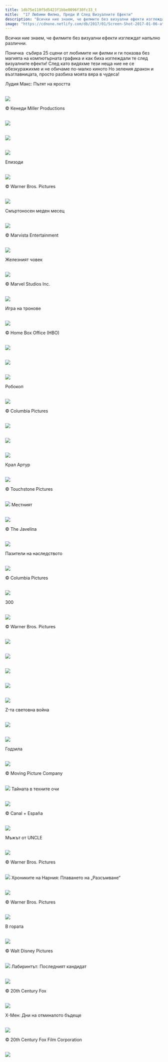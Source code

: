 ```yaml
---
title: 1db75e110f5d5423f1bbe0096f30fc33_t
mitle:  "17 Любими Филма, Преди И След Визуалните Ефекти"
description: "Всички ние знаем, че филмите без визуални ефекти изглеждат напълно различни. Поничка  събира 25 сцени от любимите ни филми и ги показва без магията на компютърната �"
image: "https://cdnone.netlify.com/db/2017/01/Screen-Shot-2017-01-06-at-7.34.09-PM-760x327.png"
---
```


 <p>Всички ние знаем, че филмите без визуални ефекти изглеждат напълно различни.</p>      <p>Поничка  събира 25 сцени от любимите ни филми и ги показва без магията на компютърната графика и как биха изглеждали те след визуалните ефекти! След като видяхме тези неща ние не се обезкуражихме и не обичаме по-малко киното Но зеления дракон и възглавницата, просто разбиха моята вяра в чудеса!</p> <p>Лудия Макс: Пътят на яростта</p>  <br/><img src="https://cdnone.netlify.com/db/2017/01/Screen-Shot-2017-01-06-at-7.34.09-PM-760x327.png"/><p>© Кенеди Miller Productions</p>       <p> <br/><img src="https://cdnone.netlify.com/db/2017/01/Screen-Shot-2017-01-06-at-7.34.17-PM-760x319.png"/></p> <p> <br/><img src="https://cdnone.netlify.com/db/2017/01/Screen-Shot-2017-01-06-at-7.34.24-PM-760x330.png"/></p> <p> <br/><img src="https://cdnone.netlify.com/db/2017/01/Screen-Shot-2017-01-06-at-7.34.33-PM-760x325.png"/></p> <p> Епизоди</p>       <br/><img src="https://cdnone.netlify.com/db/2017/01/Screen-Shot-2017-01-06-at-7.35.01-PM-760x445.png"/><p>© Warner Bros. Pictures</p> <p> <br/><img src="https://cdnone.netlify.com/db/2017/01/Screen-Shot-2017-01-06-at-7.35.09-PM-760x435.png"/></p> <p> Смъртоносен меден месец</p>  <br/><img src="https://cdnone.netlify.com/db/2017/01/Screen-Shot-2017-01-06-at-7.35.21-PM-760x423.png"/><p>© Marvista Entertainment</p> <p> <br/><img src="https://cdnone.netlify.com/db/2017/01/Screen-Shot-2017-01-06-at-7.35.29-PM-760x439.png"/></p> <p> Железният човек</p>       <br/><img src="https://cdnone.netlify.com/db/2017/01/Screen-Shot-2017-01-06-at-7.35.49-PM-760x321.png"/><p>© Marvel Studios Inc.</p> <p> <br/><img src="https://cdnone.netlify.com/db/2017/01/Screen-Shot-2017-01-06-at-7.35.55-PM-760x319.png"/></p> <p> Игра на тронове</p>  <br/><img src="https://cdnone.netlify.com/db/2017/01/Screen-Shot-2017-01-06-at-7.36.03-PM-760x441.png"/><p>© Home Box Office (HBO)</p>      <p> <br/><img src="https://cdnone.netlify.com/db/2017/01/Screen-Shot-2017-01-06-at-7.36.08-PM-760x459.png"/></p>  <p> <br/><img src="https://cdnone.netlify.com/db/2017/01/Screen-Shot-2017-01-06-at-7.36.15-PM-760x422.png"/></p> <p> <br/><img src="https://cdnone.netlify.com/db/2017/01/Screen-Shot-2017-01-06-at-7.36.22-PM-760x432.png"/></p>  <p>Робокоп</p>  <br/><img src="https://cdnone.netlify.com/db/2017/01/Screen-Shot-2017-01-06-at-7.36.31-PM-760x414.png"/><p>© Columbia Pictures</p> <p> <br/><img src="https://cdnone.netlify.com/db/2017/01/Screen-Shot-2017-01-06-at-7.36.37-PM-760x444.png"/></p>  <p> <br/><img src="https://cdnone.netlify.com/db/2017/01/Screen-Shot-2017-01-06-at-7.36.56-PM-760x438.png"/></p> <p> <br/><img src="https://cdnone.netlify.com/db/2017/01/Screen-Shot-2017-01-06-at-7.37.05-PM-760x438.png"/></p> <p> Крал Артур</p>  <br/><img src="https://cdnone.netlify.com/db/2017/01/Screen-Shot-2017-01-06-at-7.37.13-PM-760x501.png"/><p>© Touchstone Pictures</p> <p> <br/><img src="https://cdnone.netlify.com/db/2017/01/Screen-Shot-2017-01-06-at-7.37.22-PM-760x452.png"/> Местният</p>  <br/><img src="https://cdnone.netlify.com/db/2017/01/Screen-Shot-2017-01-06-at-7.37.30-PM-760x320.png"/><p>© The Javelina</p> <p> <br/><img src="https://cdnone.netlify.com/db/2017/01/Screen-Shot-2017-01-06-at-7.37.36-PM-760x335.png"/></p> <p> Пазители на наследството</p>  <br/><img src="https://cdnone.netlify.com/db/2017/01/Screen-Shot-2017-01-06-at-7.37.42-PM-760x318.png"/><p>© Columbia Pictures</p> <p> <br/><img src="https://cdnone.netlify.com/db/2017/01/Screen-Shot-2017-01-06-at-7.37.49-PM-760x314.png"/></p> <p> 300</p>  <br/><img src="https://cdnone.netlify.com/db/2017/01/Screen-Shot-2017-01-06-at-7.37.58-PM-760x355.png"/><p>© Warner Bros. Pictures</p> <p> <br/><img src="https://cdnone.netlify.com/db/2017/01/Screen-Shot-2017-01-06-at-7.38.06-PM-760x339.png"/></p> <p> <br/><img src="https://cdnone.netlify.com/db/2017/01/Screen-Shot-2017-01-06-at-7.38.13-PM-760x397.png"/></p> <p> <br/><img src="https://cdnone.netlify.com/db/2017/01/Screen-Shot-2017-01-06-at-7.38.21-PM-760x396.png"/></p> <p> <br/><img src="https://cdnone.netlify.com/db/2017/01/Screen-Shot-2017-01-06-at-7.38.54-PM-760x325.png"/></p> <p> <br/><img src="https://cdnone.netlify.com/db/2017/01/Screen-Shot-2017-01-06-at-7.39.03-PM-760x324.png"/></p> <p> Z-та световна война</p> <p> <br/><img src="https://cdnone.netlify.com/db/2017/01/Screen-Shot-2017-01-06-at-7.39.32-PM-760x317.png"/></p> <p> <br/><img src="https://cdnone.netlify.com/db/2017/01/Screen-Shot-2017-01-06-at-7.39.39-PM-760x333.png"/></p> <p> Годзила</p>  <br/><img src="https://cdnone.netlify.com/db/2017/01/Screen-Shot-2017-01-06-at-7.40.02-PM-760x370.png"/><p>© Moving Picture Company</p> <p> <br/><img src="https://cdnone.netlify.com/db/2017/01/Screen-Shot-2017-01-06-at-7.40.09-PM-760x332.png"/> Тайната в техните очи</p>  <br/><img src="https://cdnone.netlify.com/db/2017/01/Screen-Shot-2017-01-06-at-7.40.18-PM-760x431.png"/><p>© Canal + España</p> <p> <br/><img src="https://cdnone.netlify.com/db/2017/01/Screen-Shot-2017-01-06-at-7.40.23-PM-760x457.png"/></p>  <p>Мъжът от UNCLE</p>  <br/><img src="https://cdnone.netlify.com/db/2017/01/Screen-Shot-2017-01-06-at-7.40.31-PM-760x313.png"/><p>© Warner Bros. Pictures</p> <p> <br/><img src="https://cdnone.netlify.com/db/2017/01/Screen-Shot-2017-01-06-at-7.40.37-PM-760x316.png"/> Хрониките на Нарния: Плаването на „Разсъмване“</p>  <br/><img src="https://cdnone.netlify.com/db/2017/01/Screen-Shot-2017-01-06-at-7.40.45-PM-760x330.png"/><p>© Warner Bros. Pictures</p> <p> <br/><img src="https://cdnone.netlify.com/db/2017/01/Screen-Shot-2017-01-06-at-7.40.51-PM-760x335.png"/></p> <p> В гората</p>  <br/><img src="https://cdnone.netlify.com/db/2017/01/Screen-Shot-2017-01-06-at-7.40.58-PM-760x326.png"/><p>© Walt Disney Pictures</p> <p> <br/><img src="https://cdnone.netlify.com/db/2017/01/Screen-Shot-2017-01-06-at-7.41.07-PM-760x319.png"/> Лабиринтът: Последният кандидат</p>  <br/><img src="https://cdnone.netlify.com/db/2017/01/Screen-Shot-2017-01-06-at-7.41.35-PM-760x460.png"/><p>© 20th Century Fox</p> <p> <br/><img src="https://cdnone.netlify.com/db/2017/01/Screen-Shot-2017-01-06-at-7.41.40-PM-760x452.png"/></p> <p> Х-Мен: Дни на отминалото бъдеще</p>  <br/><img src="https://cdnone.netlify.com/db/2017/01/Screen-Shot-2017-01-06-at-7.41.47-PM-760x344.png"/><p>© 20th Century Fox Film Corporation</p> <p> <br/><img src="https://cdnone.netlify.com/db/2017/01/Screen-Shot-2017-01-06-at-7.41.53-PM-760x345.png"/></p>       
